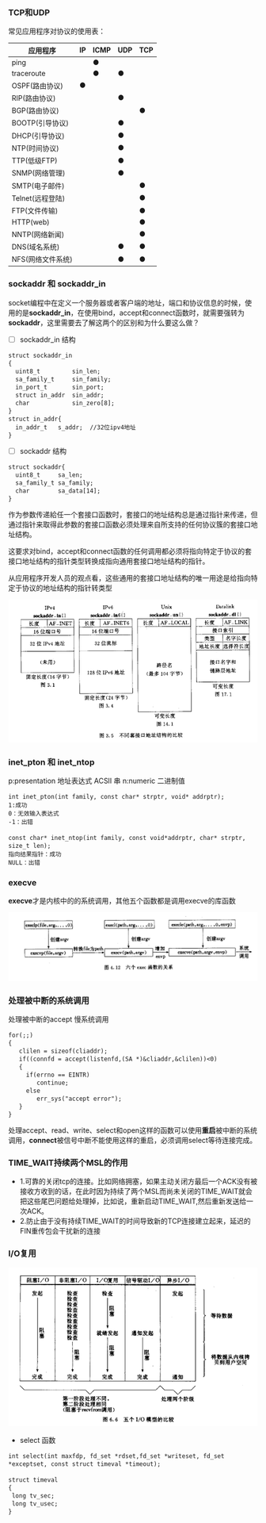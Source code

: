 ### TCP和UDP

常见应用程序对协议的使用表：

|应用程序|IP|ICMP|UDP|TCP|
|-|-|-|-|-|
|ping||●|||
|traceroute||●|●||
|OSPF(路由协议)|●||||
|RIP(路由协议)|||●||
|BGP(路由协议)||||●|
|BOOTP(引导协议)|||●||
|DHCP(引导协议)|||●||
|NTP(时间协议)|||●||
|TTP(低级FTP)|||●||
|SNMP(网络管理)|||●||
|SMTP(电子邮件)||||●|
|Telnet(远程登陆)||||●|
|FTP(文件传输)||||●|
|HTTP(web)||||●|
|NNTP(网络新闻)||||●|
|DNS(域名系统)|||●|●|
|NFS(网络文件系统)|||●|●|


### sockaddr 和 sockaddr_in
socket编程中在定义一个服务器或者客户端的地址，端口和协议信息的时候，使用的是**sockaddr_in**，在使用bind，accept和connect函数时，就需要强转为**sockaddr**，这里需要去了解这两个的区别和为什么要这么做？

- [ ] sockaddr_in 结构
```
struct sockaddr_in
{
  uint8_t         sin_len;
  sa_family_t     sin_family;
  in_port_t       sin_port;
  struct in_addr  sin_addr;
  char            sin_zero[8];
}
struct in_addr{
  in_addr_t   s_addr;  //32位ipv4地址
}
```
- [ ] sockaddr 结构
```
struct sockaddr{
  uint8_t     sa_len;
  sa_family_t sa_family;
  char        sa_data[14];
}
```
作为参数传递給任一个套接口函数时，套接口的地址结构总是通过指针来传递，但通过指针来取得此参数的套接口函数必须处理来自所支持的任何协议簇的套接口地址结构。

这要求对bind，accept和connect函数的任何调用都必须将指向特定于协议的套接口地址结构的指针类型转换成指向通用套接口地址结构的指针。

从应用程序开发人员的观点看，这些通用的套接口地址结构的唯一用途是给指向特定于协议的地址结构的指针转类型

<img src="https://github.com/ShireHong/Doraemon/blob/master/UNP/source/%E5%9C%B0%E5%9D%80%E7%BB%93%E6%9E%84.png"  
    alt="图片加载失败时，显示这段字"/>

### inet_pton 和 inet_ntop

p:presentation 地址表达式 ACSII 串
n:numeric 二进制值

```
int inet_pton(int family, const char* strptr, void* addrptr);
1:成功
0：无效输入表达式
-1：出错

const char* inet_ntop(int family, const void*addrptr, char* strptr, size_t len);
指向结果指针：成功
NULL：出错
```
### execve
**execve**才是内核中的的系统调用，其他五个函数都是调用execve的库函数

<img src="https://github.com/ShireHong/Doraemon/blob/master/UNP/source/execve.png"  
    alt="图片加载失败时，显示这段字"/>
### 处理被中断的系统调用
处理被中断的accept
慢系统调用
```
for(;;)
{
   clilen = sizeof(cliaddr);
   if((connfd = accept(listenfd,(SA *)&cliaddr,&clilen))<0)
   {
     if(errno == EINTR)
        continue;
     else
        err_sys("accept error");
   }
}
```
处理accept、read、write、select和open这样的函数可以使用**重启**被中断的系统调用，**connect**被信号中断不能使用这样的重启，必须调用select等待连接完成。

### TIME_WAIT持续两个MSL的作用
- 1.可靠的关闭tcp的连接。比如网络拥塞，如果主动关闭方最后一个ACK没有被接收方收到的话，在此时因为持续了两个MSL而尚未关闭的TIME_WAIT就会把这些尾巴问题给处理掉，比如说，重新启动TIME_WAIT,然后重新发送给一次ACK。
- 2.防止由于没有持续TIME_WAIT的时间导致新的TCP连接建立起来，延迟的FIN重传包会干扰新的连接

### I/O复用

<img src="https://github.com/ShireHong/Doraemon/blob/master/UNP/source/五个IO模型比较.png"  
    alt="图片加载失败时，显示这段字"/>
 
 - select 函数
 ```
 int select(int maxfdp, fd_set *rdset,fd_set *writeset, fd_set *exceptset, const struct timeval *timeout);
 
struct timeval
{
  long tv_sec;
  long tv_usec;
}
 ```
 




